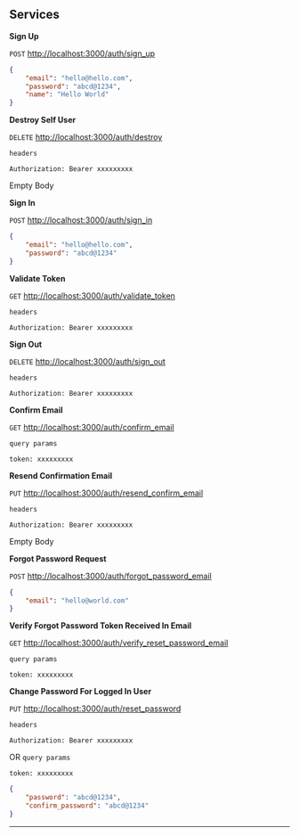 ## Services

**Sign Up**

`POST` [http://localhost:3000/auth/sign_up](http://localhost:3000/auth/sign_up)
```json
{
    "email": "hello@hello.com",
    "password": "abcd@1234",
    "name": "Hello World"
}
```

**Destroy Self User**

`DELETE` [http://localhost:3000/auth/destroy](http://localhost:3000/auth/destroy)

`headers`

```
Authorization: Bearer xxxxxxxxx
```
Empty Body

**Sign In**

`POST` [http://localhost:3000/auth/sign_in](http://localhost:3000/auth/sign_in)
```json
{
    "email": "hello@hello.com",
    "password": "abcd@1234"
}
```

**Validate Token**

`GET` [http://localhost:3000/auth/validate_token](http://localhost:3000/auth/validate_token)

`headers`

```
Authorization: Bearer xxxxxxxxx
```

**Sign Out**

`DELETE` [http://localhost:3000/auth/sign_out](http://localhost:3000/auth/sign_out)

`headers`

```
Authorization: Bearer xxxxxxxxx
```

**Confirm Email**

`GET` [http://localhost:3000/auth/confirm_email](http://localhost:3000/auth/confirm_email)

`query params`

```
token: xxxxxxxxx
```

**Resend Confirmation Email**

`PUT` [http://localhost:3000/auth/resend_confirm_email](http://localhost:3000/auth/resend_confirm_email)

`headers`

```
Authorization: Bearer xxxxxxxxx
```
Empty Body

**Forgot Password Request**

`POST` [http://localhost:3000/auth/forgot_password_email](http://localhost:3000/auth/forgot_password_email)

```json
{
    "email": "hello@world.com"
}
```

**Verify Forgot Password Token Received In Email**

`GET` [http://localhost:3000/auth/verify_reset_password_email](http://localhost:3000/auth/verify_reset_password_email)

`query params`

```
token: xxxxxxxxx
```

**Change Password For Logged In User**

`PUT` [http://localhost:3000/auth/reset_password](http://localhost:3000/auth/reset_password)

`headers`

```
Authorization: Bearer xxxxxxxxx
```

OR `query params`

```
token: xxxxxxxxx
```

```json
{
    "password": "abcd@1234",
    "confirm_password": "abcd@1234"
}
```
---